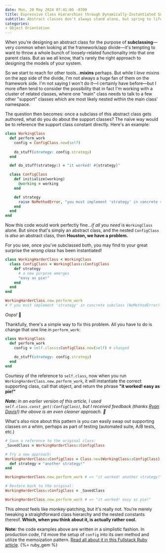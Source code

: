 ```yaml
---
date: Mon, 20 May 2024 07:41:00 -0700
title: Expressive Class Hierarchies through Dynamically-Instantiated Support Objects
subtitle: Abstract classes don't always stand alone, but spring to life as a part of an object cluster. Here's how to ensure you're always instantiating the right ones.
categories:
- Object Orientation
---
```


When you're designing an abstract class for the purpose of **subclassing**—very common when looking at the framework/app divide—it's tempting to want to throw a whole bunch of loosely-related functionality into that one parent class. But as we all know, that's rarely the right approach to designing the models of your system.

So we start to reach for other tools…**mixins** perhaps. But while I _love_ mixins on the app side of the divide, I'm not always a huge fan of them on the framework side. I'm not saying I won't do it—I certainly have before—but I more often tend to consider the possibility that in fact I'm working with a cluster of related classes, where one "main" class needs to talk to a few other "support" classes which are most likely nested within the main class' namespace.

The question then becomes: once a subclass of this abstract class gets authored, what do you do about the support classes? The naïve way would be to reference the support class constant directly. Here's an example:

```ruby
class WorkingClass
  def perform_work
    config = ConfigClass.new(self)
    
    do_stuff(strategy: config.strategy)
  end

  def do_stuff(strategy:) = "it worked! #{strategy}"

  class ConfigClass
    def initialize(working)
      @working = working
    end

    def strategy
      raise NoMethodError, "you must implement 'strategy' in concrete subclass"
    end
  end
end
```

Now this code would work perfectly fine…_if all you need_ is `WorkingClass` alone. But since that's simply an abstract class, and the nested `ConfigClass` is _also_ an abstract class, then **Houston, we have a problem.**

For you see, once you've subclassed both, you may find to your great surprise the _wrong class_ has been instantiated!

```ruby
class WorkingHarderClass < WorkingClass
  class ConfigClass < WorkingClass::ConfigClass
    def strategy
      # a new purpose emerges
      "easy as pie!"
    end
  end
end

WorkingHarderClass.new.perform_work
# ‼️ you must implement 'strategy' in concrete subclass (NoMethodError)
```

_Oops!_ 😬

Thankfully, there's a simple way to fix this problem. All you have to do is change that one line in `perform_work`:

```ruby
class WorkingClass
  def perform_work
    config = self.class::ConfigClass.new(self) # changed
    
    do_stuff(strategy: config.strategy)
  end
end
```

Courtesy of the reference to `self.class`, now when you run `WorkingHarderClass.new.perform_work`, it will instantiate the correct supporting class, call that object, and return the phrase **"it worked! easy as pie!"**

_**Note:** in an earlier version of this article, I used `self.class.const_get(:ConfigClass)`, but I received feedback (thanks [Ryan Davis](https://www.zenspider.com)!) the above is an even cleaner approach. 🧹_

What's also nice about this pattern is you can easily swap out supporting classes on a whim, perhaps as part of testing (automated suite, A/B tests, etc.)

```ruby
# Save a reference to the original class:
_SavedClass = WorkingHarderClass::ConfigClass

# Try a new approach:
WorkingHarderClass::ConfigClass = Class.new(WorkingClass::ConfigClass) do
  def strategy = "another strategy!"
end

WorkingHarderClass.new.perform_work # => "it worked! another strategy!"

# Restore back to the original:
WorkingHarderClass::ConfigClass = _SavedClass

WorkingHarderClass.new.perform_work # => "it worked! easy as pie!"
```

This _almost_ feels like monkey-patching, but it's really not. You're merely tweaking a straightforward class hierarchy and the nested constants thereof. **Which, when you think about it, is actually rather cool.**

**Note:** the code examples above are written in a simplistic fashion. In production code, I'd move the setup of `config` into its own method and utilize the memoization pattern. [Read all about it in this Fullstack Ruby article](https://www.fullstackruby.dev/object-orientation/2021/03/23/better-oop-through-lazily-instantiated-memoized-dependencies/). {%= ruby_gem %}
